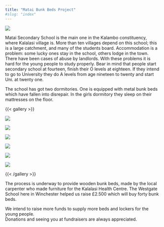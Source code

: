 ```yaml
---
title: "Matai Bunk Beds Project"
#slug: "index"
---
```


![](/wp-content/2008/11/PICT2453-940x198.jpg)

Matai Secondary School is the main one in the Kalambo constituency, where Kalalasi village is. More than ten villages depend on this school; this is a large catchment, and many of the students board. Accommodation is a problem: some lucky ones stay in the school, others lodge in the town. There have been cases of abuse by landlords. With these problems it is hard for the young people to study properly. Bear in mind that people start secondary school at fourteen, finish their O levels at eighteen. If they intend to go to University they do A levels from age nineteen to twenty and start Uni. at twenty one.

The school has got two dormitories. One is equipped with metal bunk beds which have fallen into disrepair. In the girls dormitory they sleep on their mattresses on the floor.

{{< gallery >}}


[![](/wp-content/2008/11/DSCF3164-150x150.jpg)](/projects/schools/matai-bunk-beds-project/dscf3164-2/)

[![](/wp-content/2008/11/DSCF3166-150x150.jpg)](/projects/schools/matai-bunk-beds-project/dscf3166-2/)

[![](/wp-content/2008/11/kapita_bunk-150x150.jpg)](/projects/schools/matai-bunk-beds-project/kapita_bunk-2/)

[![](/wp-content/2008/11/PICT2453-150x150.jpg)](/projects/schools/matai-bunk-beds-project/matai-school-boys-dormitory/)

[![](/wp-content/2008/11/PICT2459-150x150.jpg)](/projects/schools/matai-bunk-beds-project/a-song-and-dance-to-welcome-us/)

[![](/wp-content/2008/11/PICT2460-150x150.jpg)](/projects/schools/matai-bunk-beds-project/matai-teachers-and-volunteers-from-winchester/)




{{< /gallery >}}

The process is underway to provide wooden bunk beds, made by the local carpenter who made furniture for the Kalalasi Health Centre. The Westgate School here in Winchester helped us raise £2.500 which will buy forty bunk beds.

We intend to raise more funds to supply more beds and lockers for the young people.  
Donations and seeing you at fundraisers are always appreciated.